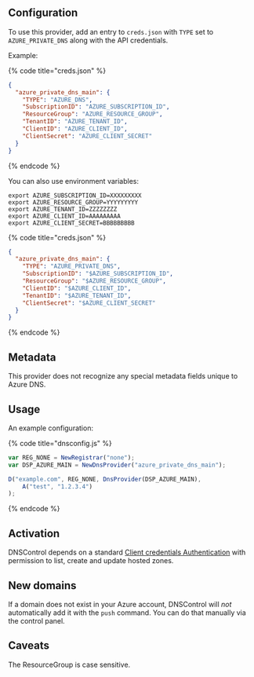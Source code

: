 ## Configuration

To use this provider, add an entry to `creds.json` with `TYPE` set to `AZURE_PRIVATE_DNS`
along with the API credentials.

Example:

{% code title="creds.json" %}
```json
{
  "azure_private_dns_main": {
    "TYPE": "AZURE_DNS",
    "SubscriptionID": "AZURE_SUBSCRIPTION_ID",
    "ResourceGroup": "AZURE_RESOURCE_GROUP",
    "TenantID": "AZURE_TENANT_ID",
    "ClientID": "AZURE_CLIENT_ID",
    "ClientSecret": "AZURE_CLIENT_SECRET"
  }
}
```
{% endcode %}

You can also use environment variables:

```shell
export AZURE_SUBSCRIPTION_ID=XXXXXXXXX
export AZURE_RESOURCE_GROUP=YYYYYYYYY
export AZURE_TENANT_ID=ZZZZZZZZ
export AZURE_CLIENT_ID=AAAAAAAAA
export AZURE_CLIENT_SECRET=BBBBBBBBB
```

{% code title="creds.json" %}
```json
{
  "azure_private_dns_main": {
    "TYPE": "AZURE_PRIVATE_DNS",
    "SubscriptionID": "$AZURE_SUBSCRIPTION_ID",
    "ResourceGroup": "$AZURE_RESOURCE_GROUP",
    "ClientID": "$AZURE_CLIENT_ID",
    "TenantID": "$AZURE_TENANT_ID",
    "ClientSecret": "$AZURE_CLIENT_SECRET"
  }
}
```
{% endcode %}

## Metadata
This provider does not recognize any special metadata fields unique to Azure DNS.

## Usage
An example configuration:

{% code title="dnsconfig.js" %}
```javascript
var REG_NONE = NewRegistrar("none");
var DSP_AZURE_MAIN = NewDnsProvider("azure_private_dns_main");

D("example.com", REG_NONE, DnsProvider(DSP_AZURE_MAIN),
    A("test", "1.2.3.4")
);
```
{% endcode %}

## Activation
DNSControl depends on a standard [Client credentials Authentication](https://docs.microsoft.com/en-us/cli/azure/create-an-azure-service-principal-azure-cli?view=azure-cli-latest) with permission to list, create and update hosted zones.

## New domains

If a domain does not exist in your Azure account, DNSControl will *not* automatically add it with the `push` command. You can do that manually via the control panel.

## Caveats

The ResourceGroup is case sensitive.
